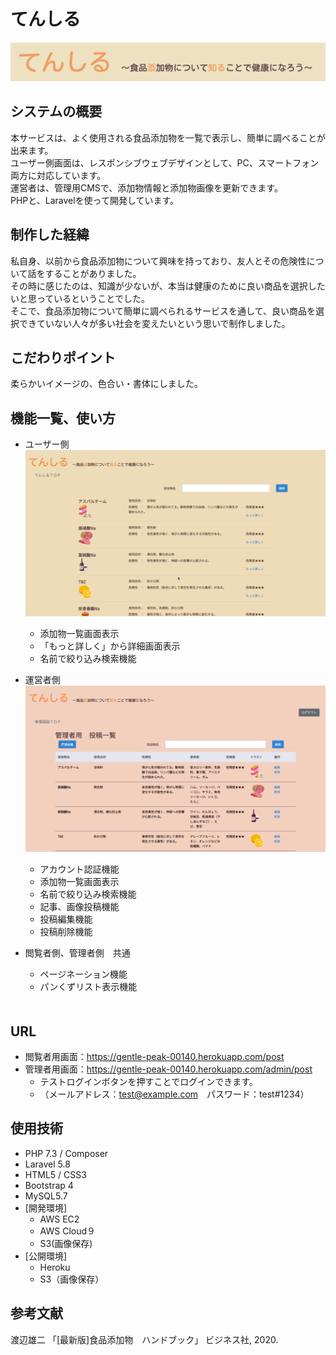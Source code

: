 # てんしる　

![title](title.png)

## システムの概要
本サービスは、よく使用される食品添加物を一覧で表示し、簡単に調べることが出来ます。  
ユーザー側画面は、レスポンシブウェブデザインとして、PC、スマートフォン両方に対応しています。  
運営者は、管理用CMSで、添加物情報と添加物画像を更新できます。  
PHPと、Laravelを使って開発しています。

## 制作した経緯
私自身、以前から食品添加物について興味を持っており、友人とその危険性について話をすることがありました。<br>
その時に感じたのは、知識が少ないが、本当は健康のために良い商品を選択したいと思っているということでした。<br>
そこで、食品添加物について簡単に調べられるサービスを通して、良い商品を選択できていない人々が多い社会を変えたいという思いで制作しました。<br>

## こだわりポイント
柔らかいイメージの、色合い・書体にしました。

## 機能一覧、使い方
* ユーザー側<br>
![user](user.gif)<br>
   * 添加物一覧画面表示<br>
   * 「もっと詳しく」から詳細画面表示<br>
   * 名前で絞り込み検索機能<br>

* 運営者側<br>
![admin](admin.gif)<br>
   * アカウント認証機能<br>
   * 添加物一覧画面表示<br>
   * 名前で絞り込み検索機能<br>
   * 記事、画像投稿機能<br>
   * 投稿編集機能<br>
   * 投稿削除機能<br>

* 閲覧者側、管理者側　共通<br>
   * ページネーション機能<br>
   * パンくずリスト表示機能<br>
　
## URL
* 閲覧者用画面：https://gentle-peak-00140.herokuapp.com/post<br>
* 管理者用画面：https://gentle-peak-00140.herokuapp.com/admin/post<br>
   * テストログインボタンを押すことでログインできます。<br>
   * （メールアドレス：test@example.com　パスワード：test#1234）

## 使用技術
* PHP 7.3 / Composer<br>
* Laravel 5.8<br>
* HTML5 / CSS3<br>
* Bootstrap 4<br>
* MySQL5.7<br>
* [開発環境]<br>
   * AWS EC2<br>
   * AWS Cloud９<br>
   * S3(画像保存)<br>
* [公開環境]<br>
   * Heroku<br>
   * S3（画像保存）

## 参考文献
渡辺雄二 「[最新版]食品添加物　ハンドブック」 ビジネス社, 2020.